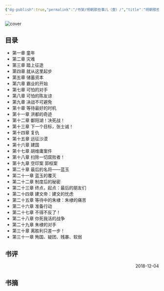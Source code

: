 ```yaml
---
{"dg-publish":true,"permalink":"/书架/明朝那些事儿（壹）/","title":"明朝那些事儿（壹）"}
---
```



![cover](https://s2.loli.net/2025/10/10/2bjRtBUqxhJAc4T.png)

## 目录


  - 第一章 童年
  - 第二章 灾难
  - 第三章 踏上征途
  - 第四章 就从这里起步
  - 第五章 储蓄资本
  - 第六章 霸业的开始
  - 第七章 可怕的对手
  - 第八章 可怕的陈友谅
  - 第九章 决战不可避免
  - 第十章 等待最好的时机
  - 第十一章 洪都的奇迹
  - 第十二章 鄱阳湖！决死战！
  - 第十三章 下一个目标，张士诚！
  - 第十四章 复仇
  - 第十五章 远征沙漠
  - 第十六章 建国
  - 第十七章 胡维庸案件
  - 第十八章 扫除一切腐败者！
  - 第十九章 空印案 郭桓案
  - 第二十章 最后的名将——蓝玉
  - 第二十一章 蓝玉的覆灭
  - 第二十二章 制度后的秘密
  - 第二十三章 终点，起点：最后的朋友们
  - 第二十四章 建文帝：建文的忧虑
  - 第二十五章 等待中的朱棣：朱棣的痛苦
  - 第二十六章 准备行动
  - 第二十七章 不得不反了！
  - 第二十八章 你死我活的战争
  - 第二十九章 朱棣的对手
  - 第三十章 离胜利只差一步！
  - 第三十一章 殉国、疑团、残暴、软弱

## 书评



<p align="right">2018-12-04</p>

## 书摘